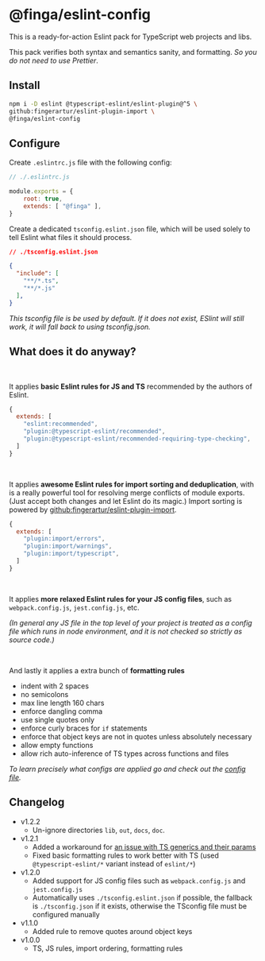 # @finga/eslint-config

This is a ready-for-action Eslint pack for TypeScript web projects and libs.

This pack verifies both syntax and semantics sanity, and formatting. *So you do not need to use Prettier*.

## Install

```sh
npm i -D eslint @typescript-eslint/eslint-plugin@^5 \
github:fingerartur/eslint-plugin-import \
@finga/eslint-config
```

## Configure

Create `.eslintrc.js` file with the following config:
```js
// ./.eslintrc.js

module.exports = {
    root: true,
    extends: [ "@finga" ],
}
```

Create a dedicated `tsconfig.eslint.json` file, which will be used solely to tell Eslint what files it should process.
```json
// ./tsconfig.eslint.json

{
  "include": [
    "**/*.ts",
    "**/*.js"
  ],
}
```
*This tsconfig file is be used by default. If it does not exist, ESlint will still work, it will fall back to using tsconfig.json.*

## What does it do anyway?

<br/>

It applies **basic Eslint rules for JS and TS** recommended by the authors of Eslint.

```js
{
  extends: [
    "eslint:recommended",
    "plugin:@typescript-eslint/recommended",
    "plugin:@typescript-eslint/recommended-requiring-type-checking",
  ]
}
```

<br/>

It applies **awesome Eslint rules for import sorting and deduplication**, with is a really powerful tool for resolving merge conflicts of module exports. (Just accept both changes and let Eslint do its magic.)
Import sorting is powered by [github:fingerartur/eslint-plugin-import](https://github.com/fingerartur/eslint-plugin-import).

```js
{
  extends: [
    "plugin:import/errors",
    "plugin:import/warnings",
    "plugin:import/typescript",
  ]
}
```

<br/>

It applies **more relaxed Eslint rules for your JS config files**, such as `webpack.config.js`, `jest.config.js`, etc.

*(In general any JS file in the top level of your project is treated as a config file which runs in node environment, and it is not checked so strictly as source code.)*

<br/>

And lastly it applies a extra bunch of **formatting rules**
- indent with 2 spaces
- no semicolons
- max line length 160 chars
- enforce dangling comma
- use single quotes only
- enforce curly braces for `if` statements
- enforce that object keys are not in quotes unless absolutely necessary
- allow empty functions
- allow rich auto-inference of TS types across functions and files

*To learn precisely what configs are applied go and check out the [config file](https://github.com/fingerartur/eslint-config/blob/master/index.js).*

## Changelog

- v1.2.2
  - Un-ignore directories `lib`, `out`, `docs`, `doc`.
- v1.2.1
  - Added a workaround for [an issue with TS generics and their params](https://github.com/typescript-eslint/typescript-eslint/issues/455)
  - Fixed basic formatting rules to work better with TS (used `@typescript-eslint/*` variant instead of `eslint/*`)
- v1.2.0
  - Added support for JS config files such as `webpack.config.js` and `jest.config.js`
  - Automatically uses `./tsconfig.eslint.json` if possible, the fallback is `./tsconfig.json` if it exists, otherwise the TSconfig file must be configured manually
- v1.1.0
  - Added rule to remove quotes around object keys
- v1.0.0
  - TS, JS rules, import ordering, formatting rules
